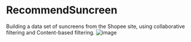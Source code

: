 # RecommendSuncreen
Building a data set of suncreens from the Shopee site, using collaborative filtering and Content-based filtering.
![image](https://github.com/ThuyTien622001/RecommendSuncreen/assets/133883046/6d96bdd4-a8f6-44c1-9273-e64e86cbf789)

